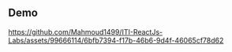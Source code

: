 ## Demo

https://github.com/Mahmoud1499/ITI-ReactJs-Labs/assets/99666114/6bfb7394-f17b-46b6-9d4f-46065cf78d62

